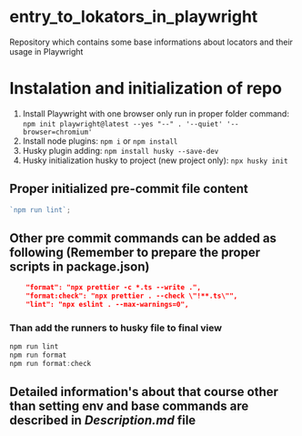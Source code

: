 # entry_to_lokators_in_playwright

Repository which contains some base informations about locators and their usage in Playwright

# Instalation and initialization of repo

1. Install Playwright with one browser only run in proper folder command: `npm init playwright@latest --yes "--" . '--quiet' '--browser=chromium'`
2. Install node plugins: `npm i` or `npm install`
3. Husky plugin adding: `npm install husky --save-dev`
4. Husky initialization husky to project (new project only): `npx husky init`

## Proper initialized pre-commit file content

```typescript
`npm run lint`;
```

## Other pre commit commands can be added as following (Remember to prepare the proper scripts in package.json)

```json
    "format": "npx prettier -c *.ts --write .",
    "format:check": "npx prettier . --check \"!**.ts\"",
    "lint": "npx eslint . --max-warnings=0",
```

### Than add the runners to husky file to final view

```typescript
npm run lint
npm run format
npm run format:check
```

## Detailed information's about that course other than setting env and base commands are described in *Description.md* file

